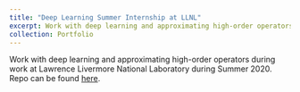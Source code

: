 ```yaml
---
title: "Deep Learning Summer Internship at LLNL"
excerpt: Work with deep learning and approximating high-order operators during work at Lawrence Livermore National Laboratory during Summer 2020. 
collection: Portfolio
---
```


Work with deep learning and approximating high-order operators during work at Lawrence Livermore National Laboratory during Summer 2020. Repo can be found [here](https://github.com/aaronmlarsen/NN-ArtificialViscosity/tree/master).